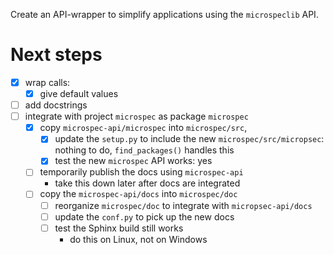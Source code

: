 Create an API-wrapper to simplify applications using the
`microspeclib` API.

# Next steps

- [x] wrap calls:
    - [x] give default values
- [ ] add docstrings
- [ ] integrate with project `microspec` as package `microspec`
    - [x] copy `microspec-api/microspec` into `microspec/src`,
        - [x] update the `setup.py` to include the new
          `microspec/src/micropsec`: nothing to do,
          `find_packages()` handles this
        - [x] test the new `microspec` API works: yes
    - [ ] temporarily publish the docs using `microspec-api`
        - take this down later after docs are integrated
    - [ ] copy the `microspec-api/docs` into `microspec/doc`
        - [ ] reorganize `microspec/doc` to integrate with
          `micropsec-api/docs`
        - [ ] update the `conf.py` to pick up the new docs
        - [ ] test the Sphinx build still works
            - do this on Linux, not on Windows
      
